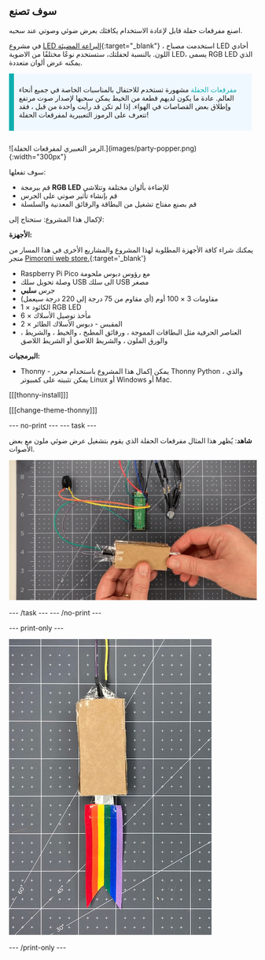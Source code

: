 ## سوف تصنع

اصنع مفرقعات حفلة قابل لإعادة الاستخدام يكافئك بعرض ضوئي وصوتي عند سحبه.

في مشروع [LED اليراعة المضيئة](https://projects.raspberrypi.org/ar-SA/projects/led-firefly){:target="_blank"} ، استخدمت مصباح LED أحادي اللون. بالنسبة لحفلتك، ستستخدم نوعًا مختلفًا من الاضوية LED، يسمى RGB LED الذي يمكنه عرض ألوان متعددة.

<div style="display: flex; flex-wrap: wrap">
<div style="flex-basis: 200px; flex-grow: 1; margin-right: 10px;">
<div style="border-left: solid; border-width:10px; border-color: #0faeb0; background-color: aliceblue; padding: 10px; display:flex; margin-bottom: 27px;"><p><span style="color: #0faeb0">مفرقعات الحفلة</span> مشهورة تستخدم للاحتفال بالمناسبات الخاصة في جميع أنحاء العالم. عادة ما يكون لديهم قطعة من الخيط يمكن سحبها لإصدار صوت مرتفع وإطلاق بعض القصاصات في الهواء. إذا لم تكن قد رأيت واحدة من قبل ، فقد تتعرف على الرموز التعبيرية لمفرقعات الحفلة!</p>
</div>
<div>
![الرمز التعبيري لمفرقعات الحفلة.](images/party-popper.png){:width="300px"}
</div>
</div>
</div>

سوف تفعلها:

+ قم ببرمجة **RGB LED** للإضاءة بألوان مختلفة وتتلاشى
+ قم بإنشاء تأثير صوتي على الجرس
+ قم بصنع مفتاح تشغيل من البطاقة والرقائق المعدنية والسلسلة

لإكمال هذا المشروع: ستحتاج إلى:

**الأجهزة:**


يمكنك شراء كافة الأجهزة المطلوبة لهذا المشروع والمشاريع الأخرى في هذا المسار من متجر [Pimoroni web store.](https://shop.pimoroni.com/products/pico-intro-kit?variant=39893512945747){:target='_blank'}

+ Raspberry Pi Pico مع رؤوس دبوس ملحومة
+ وصلة تحويل سلك USB الى سلك USB مصغر
+ جرس **سلبي**
+ مقاومات 3 × 100 أوم (أي مقاوم من 75 درجة إلى 220 درجة سيعمل)
+ 1 × الكاثود RGB LED
+ 6 × مأخذ توصيل الأسلاك
+ 2 × المقبس - دبوس الأسلاك الطائر
+ العناصر الحرفية مثل البطاقات المموجة ، ورقائق المطبخ ، والخيط ، والشريط ، والورق الملون ، والشريط اللاصق أو الشريط اللاصق

**البرمجيات:**
+ Thonny - يمكن إكمال هذا المشروع باستخدام محرر Thonny Python ، والذي يمكن تثبيته على كمبيوتر Linux أو Windows أو Mac.

[[[thonny-install]]]

[[[change-theme-thonny]]]


--- no-print ---
--- task ---

**شاهد**: يُظهر هذا المثال مفرقعات الحفلة الذي يقوم بتشغيل عرض ضوئي ملون مع بعض الأصوات.

![يتم سحب قطعة صغيرة من الرقائق المعدنية من مفتاح المفرقعات ويضيء مؤشر LED ويتم تشغيل الصوت.](images/full-popper-test.gif)

--- /task ---
--- /no-print ---

--- print-only ---

![مفرقعات الحفلة مصنوعة من الورق المقوى مع ذيل الشريط.](images/add-ribbon.jpg)

--- /print-only ---
